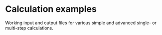 # Calculation examples

Working input and output files for various simple and advanced single- or multi-step calculations.
